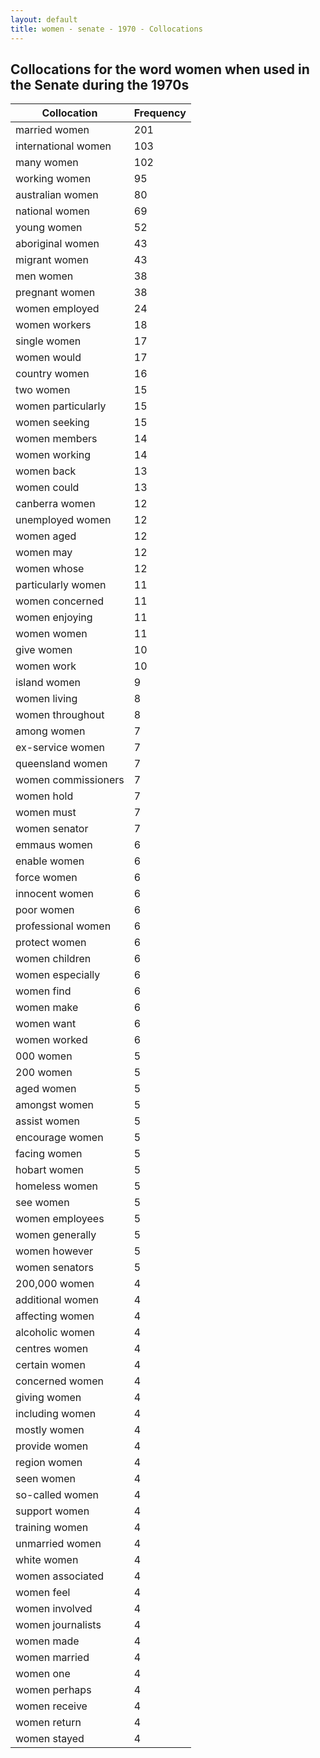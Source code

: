 ```yaml
---
layout: default
title: women - senate - 1970 - Collocations
---
```

## Collocations for the word **women** when used in the Senate during the 1970s

| Collocation | Frequency |
|--------------|----------------|
|married women|201|
|international women|103|
|many women|102|
|working women|95|
|australian women|80|
|national women|69|
|young women|52|
|aboriginal women|43|
|migrant women|43|
|men women|38|
|pregnant women|38|
|women employed|24|
|women workers|18|
|single women|17|
|women would|17|
|country women|16|
|two women|15|
|women particularly|15|
|women seeking|15|
|women members|14|
|women working|14|
|women back|13|
|women could|13|
|canberra women|12|
|unemployed women|12|
|women aged|12|
|women may|12|
|women whose|12|
|particularly women|11|
|women concerned|11|
|women enjoying|11|
|women women|11|
|give women|10|
|women work|10|
|island women|9|
|women living|8|
|women throughout|8|
|among women|7|
|ex-service women|7|
|queensland women|7|
|women commissioners|7|
|women hold|7|
|women must|7|
|women senator|7|
|emmaus women|6|
|enable women|6|
|force women|6|
|innocent women|6|
|poor women|6|
|professional women|6|
|protect women|6|
|women children|6|
|women especially|6|
|women find|6|
|women make|6|
|women want|6|
|women worked|6|
|000 women|5|
|200 women|5|
|aged women|5|
|amongst women|5|
|assist women|5|
|encourage women|5|
|facing women|5|
|hobart women|5|
|homeless women|5|
|see women|5|
|women employees|5|
|women generally|5|
|women however|5|
|women senators|5|
|200,000 women|4|
|additional women|4|
|affecting women|4|
|alcoholic women|4|
|centres women|4|
|certain women|4|
|concerned women|4|
|giving women|4|
|including women|4|
|mostly women|4|
|provide women|4|
|region women|4|
|seen women|4|
|so-called women|4|
|support women|4|
|training women|4|
|unmarried women|4|
|white women|4|
|women associated|4|
|women feel|4|
|women involved|4|
|women journalists|4|
|women made|4|
|women married|4|
|women one|4|
|women perhaps|4|
|women receive|4|
|women return|4|
|women stayed|4|
